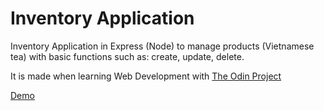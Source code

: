 # Inventory Application

Inventory Application in Express (Node) to manage products (Vietnamese tea) with basic functions such as: create, update, delete.

It is made when learning Web Development with [The Odin Project](https://www.theodinproject.com)

[Demo](https://fathomless-taiga-39964.herokuapp.com/)

